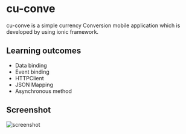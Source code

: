 # cu-conve

cu-conve is a simple currency Conversion mobile application which is developed by using ionic framework.

## Learning outcomes
- Data binding
- Event binding
- HTTPClient  
- JSON Mapping
- Asynchronous method

## Screenshot

![screenshot](https://user-images.githubusercontent.com/25591638/50621713-a9e7da80-0f2d-11e9-92fb-f583b9bdce26.png)

